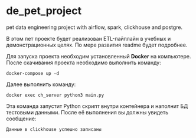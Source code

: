 # de_pet_project
pet data engineering project with airflow, spark, clickhouse and postgre.

В этом пет проекте будет реализован ETL-пайплайн в учебных и демонстрационных целях.
По мере развития readme будет подробнее.

Для запуска проекта необходим установленный __Docker__ на компьютере.
После скачивания проекта необходимо выполнить команду:
```
docker-compose up -d
```

Далее выполнить команду:
```
docker exec ch_server python3 main.py
```

Эта команда запустит Python скрипт внутри контейнера и наполнит БД тестовыми данными.
После её выполнения вы должны увидеть сообщение:
```
Данные в clickhouse успешно записаны
```
